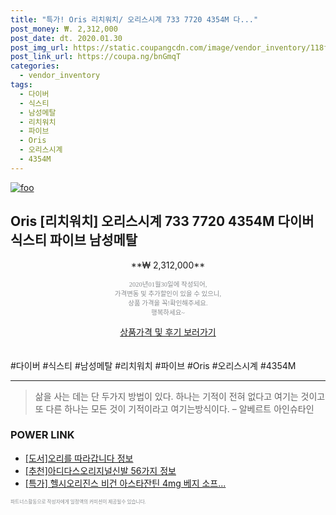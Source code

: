 ```yaml
--- 
title: "특가! Oris 리치워치/ 오리스시계 733 7720 4354M 다..." 
post_money: ₩. 2,312,000 
post_date: dt. 2020.01.30 
post_img_url: https://static.coupangcdn.com/image/vendor_inventory/118f/842f95b82d59fe8e34210b93c05cf69f36afb5cdede2d3d5a7ef031f2939.jpg 
post_link_url: https://coupa.ng/bnGmqT 
categories: 
  - vendor_inventory 
tags: 
  - 다이버 
  - 식스티 
  - 남성메탈 
  - 리치워치 
  - 파이브 
  - Oris 
  - 오리스시계 
  - 4354M 
--- 
```

[![foo](https://static.coupangcdn.com/image/vendor_inventory/118f/842f95b82d59fe8e34210b93c05cf69f36afb5cdede2d3d5a7ef031f2939.jpg)](https://coupa.ng/bnGmqT) 

## Oris [리치워치] 오리스시계 733 7720 4354M 다이버 식스티 파이브 남성메탈 
<p style="text-align: center;">**₩ 2,312,000**</p> 
<p style="text-align: center;"><span style="color: #898c8f; font-family: Georgia,Times,serif; font-size: 0.75em;">2020년01월30일에 작성되어, <br>가격변동 및 추가할인이 있을 수 있으니,<br> 상품 가격을 꼭!확인해주세요.<br>행복하세요~</span> 
</p>	 
<div markdown="0" style="text-align: center;"><a href="https://coupa.ng/bnGmqT" class="btn btn--success">상품가격 및 후기 보러가기</a></div> 
<br><br> 
  #다이버 #식스티 #남성메탈 #리치워치 #파이브 #Oris #오리스시계 #4354M 
<hr> 

> 삶을 사는 데는 단 두가지 방법이 있다. 하나는 기적이 전혀 없다고 여기는 것이고 또 다른 하나는 모든 것이 기적이라고 여기는방식이다. – 알베르트 아인슈타인 


### POWER LINK

* <a href="https://blog.naver.com/sakai111/221773913599" target="_blank">[도서]오리를 따라갑니다 정보</a>
* <a href="https://blog.naver.com/fasyy4321/221789884998" target="_blank">[추천]아디다스오리지널신발 56가지 정보</a>
* <a href="https://blog.naver.com/santokki14/221788382258" target="_blank">[특가] 헬시오리진스 비건 아스타잔틴 4mg 베지 소프...</a>

<span style="color: #898c8f; font-family: Georgia,Times,serif; font-size: 0.55em;">파트너스활동으로 작성자에게 일정액의 커미션이 제공될수 있습니다.</span> 
